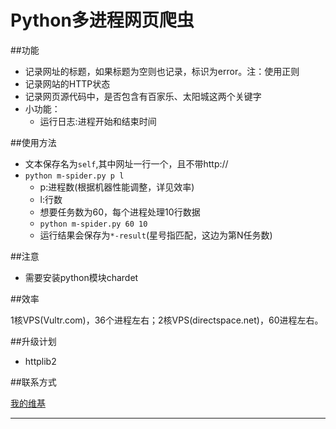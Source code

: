 Python多进程网页爬虫
====
##功能

- 记录网址的标题，如果标题为空则也记录，标识为error。注：使用正则
- 记录网站的HTTP状态
- 记录网页源代码中，是否包含有百家乐、太阳城这两个关键字
- 小功能：
  - 运行日志:进程开始和结束时间

##使用方法
- 文本保存名为`self`,其中网址一行一个，且不带http://
- `python m-spider.py p l`
  - p:进程数(根据机器性能调整，详见效率)
  - l:行数
  - 想要任务数为60，每个进程处理10行数据
  - `python m-spider.py 60 10`
  - 运行结果会保存为`*-result`(星号指匹配，这边为第N任务数)

##注意

- 需要安装python模块chardet

##效率

1核VPS(Vultr.com)，36个进程左右；2核VPS(directspace.net)，60进程左右。

##升级计划

- httplib2

##联系方式

[我的维基][likunyan]
*******************
[likunyan]:https://www.likunyan.com
